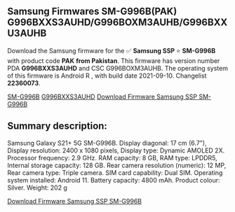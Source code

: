 <h2>Samsung Firmwares SM-G996B(PAK) G996BXXS3AUHD/G996BOXM3AUHB/G996BXXU3AUHB</h2>
Download the Samsung firmware for the ✅ <strong>Samsung SSP </strong> ⭐ <strong>SM-G996B</strong> with product code <strong>PAK</strong> <strong> from Pakistan</strong>. This firmware has version number PDA <strong>G996BXXS3AUHD</strong> and CSC G996BOXM3AUHB. The operating system of this firmware is Android R , with build date 2021-09-10. Changelist <strong>22360073</strong>.


[SM-G996B](https://samfirm.shop/samsung/model/SM-G996B)
[G996BXXS3AUHD](https://samfirm.shop/samsung/pda/G996BXXS3AUHD)
[Download Firmware Samsung SSP SM-G996B](https://samfirm.shop/samsung/firmware/454859)
<h2>Summary description:</h2>
<p>Samsung Galaxy S21+ 5G SM-G996B. Display diagonal: 17 cm (6.7"), Display resolution: 2400 x 1080 pixels, Display type: Dynamic AMOLED 2X. Processor frequency: 2.9 GHz. RAM capacity: 8 GB, RAM type: LPDDR5, Internal storage capacity: 128 GB. Rear camera resolution (numeric): 12 MP, Rear camera type: Triple camera. SIM card capability: Dual SIM. Operating system installed: Android 11. Battery capacity: 4800 mAh. Product colour: Silver. Weight: 202 g</p>


[Download Firmware Samsung SSP SM-G996B](https://samfirm.shop/samsung/firmware/454859)
